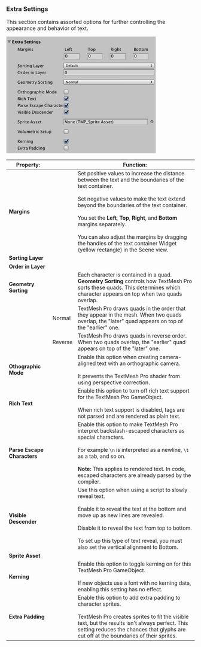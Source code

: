 ### Extra Settings
This section contains assorted options for further controlling the appearance and behavior of text.

![Example image](../images/TMP_Object_Extra3D.png)

|Property:||Function:|
|---------|-|---------|
|**Margins**||Set positive values to increase the distance between the text and the boundaries of the text container. <br/><br/> Set negative values to make the text extend beyond the boundaries of the text container. <br/><br/> You set the  **Left**, **Top**, **Right**, and **Bottom** margins separately. <br/><br/> You can also adjust the margins by dragging the handles of the text container Widget (yellow rectangle) in the Scene view.|
|**Sorting Layer**   |   |   |
|**Order in Layer**   |   |   |
|**Geometry Sorting**||Each character is contained in a quad. **Geometry Sorting** controls how TextMesh Pro sorts these quads. This determines which character appears on top when two quads overlap.|
||Normal| TextMesh Pro draws quads in the order that they appear in the mesh. When two quads overlap, the "later" quad appears on top of the "earlier" one.|
||Reverse| TextMesh Pro draws quads in reverse order. When two quads overlap, the "earlier" quad appears on top of the "later" one.|
|**Othographic Mode**   |   |  Enable this option when creating camera-aligned text with an orthographic camera. <br/><br/> It prevents the TextMesh Pro shader from using perspective correction.|
|**Rich Text**||Enable this option to turn off rich text support for the TextMesh Pro GameObject. <br/><br/> When rich text support is disabled, tags are not parsed and are rendered as plain text.|
|**Parse Escape Characters**||Enable this option to make TextMesh Pro interpret backslash-escaped characters as special characters. <br/><br/> For example `\n` is interpreted as a newline, `\t` as a tab, and so on. <br/><br/> **Note:** This applies to rendered text. In code, escaped characters are already parsed by the compiler.|
|**Visible Descender**|| Use this option when using a script to slowly reveal text. <br/><br/> Enable it to reveal the text at the bottom and move up as new lines are revealed. <br/><br/> Disable it to reveal the text from top to bottom. <br/><br/> To set up this type of text reveal, you must also set the vertical alignment to Bottom.|
| **Sprite Asset** |||
| **Kerning**||Enable this option to toggle kerning on for this TextMesh Pro GameObject. <br/><br/> If new objects use a font with no kerning data, enabling this setting has no effect.|
|**Extra Padding**|| Enable this option to add extra padding to character sprites. <br/><br/> TextMesh Pro creates sprites to fit the visible text, but the results isn't always perfect. This setting reduces the chances that glyphs are cut off at the boundaries of their sprites.|
